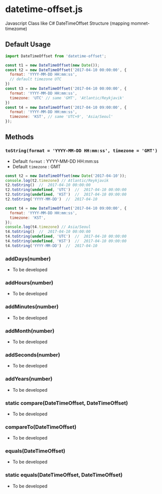 # datetime-offset.js
Javascript Class like C# DateTimeOffset Structure (mapping momnet-timezome)

## Default Usage
```javascript
import DateTimeOffset from 'datetime-offset';

const t1 = new DateTimeOffset(new Date());
const t2 = new DateTimeOffset('2017-04-10 00:00:00', {
  format: 'YYYY-MM-DD HH:mm:ss',
  // default timezone UTC
})
const t3 = new DateTimeOffset('2017-04-10 00:00:00', {
  format: 'YYYY-MM-DD HH:mm:ss',
  timezone: 'UTC' // same 'GMT', 'Atlantic/Reykjavik'
})
const t4 = new DateTimeOffset('2017-04-10 09:00:00', {
  format: 'YYYY-MM-DD HH:mm:ss',
  timezone: 'KST', // same 'UTC+9', 'Asia/Seoul'
});
```

## Methods
### `toString(format = 'YYYY-MM-DD HH:mm:ss', timezone = 'GMT')`
- Default `format` : YYYY-MM-DD HH:mm:ss
- Default `timezone` : GMT

```javascript
const t2 = new DateTimeOffset(new Date('2017-04-10'));
console.log(t2.timezone) // Atlantic/Reykjavik
t2.toString()  //  2017-04-10 00:00:00
t2.toString(undefined, 'UTC')  //  2017-04-10 00:00:00
t2.toString(undefined, 'KST')  //  2017-04-10 09:00:00
t2.toString('YYYY-MM-DD')  //  2017-04-10

const t4 = new DateTimeOffset('2017-04-10 09:00:00', {
  format: 'YYYY-MM-DD HH:mm:ss',
  timezone: 'KST',
});
console.log(t4.timezone) // Asia/Seoul
t4.toString()  //  2017-04-10 00:00:00
t4.toString(undefined, 'UTC')  //  2017-04-10 00:00:00
t4.toString(undefined, 'KST')  //  2017-04-10 09:00:00
t4.toString('YYYY-MM-DD')  //  2017-04-10
```

### addDays(number)
- To be developed

### addHours(number)
- To be developed

### addMinutes(number)
- To be developed

### addMonth(number)
- To be developed

### addSeconds(number)
- To be developed

### addYears(number)
- To be developed

### static compare(DateTimeOffset, DateTimeOffset)
- To be developed

### compareTo(DateTimeOffset)
- To be developed

### equals(DateTimeOffset)
- To be developed

### static equals(DateTimeOffset, DateTimeOffset)
- To be developed
